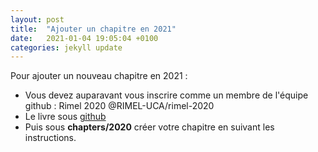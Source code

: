 ```yaml
---
layout: post
title:  "Ajouter un chapitre en 2021"
date:   2021-01-04 19:05:04 +0100
categories: jekyll update
---
```

Pour ajouter un nouveau chapitre en 2021 :
 - Vous devez auparavant vous inscrire comme un membre de l'équipe github : Rimel 2020 @RIMEL-UCA/rimel-2020
- Le livre sous [github](https://github.com/RIMEL-UCA/RIMEL-UCA.github.io)
- Puis sous **chapters/2020** créer votre chapitre en suivant les instructions.
